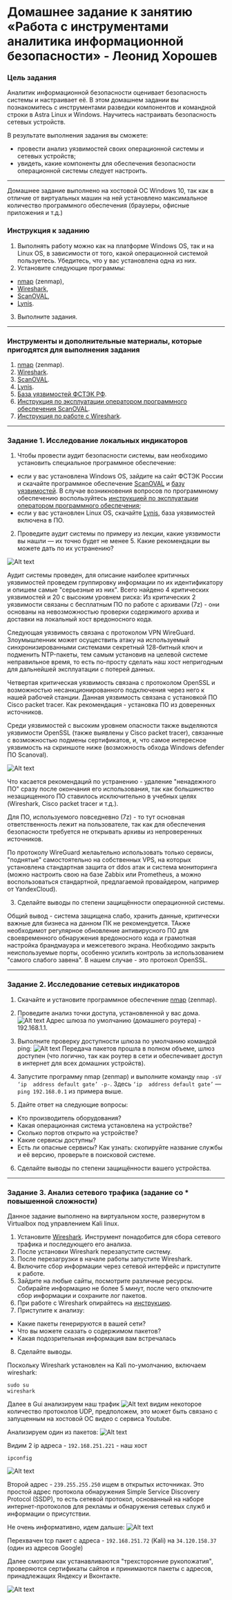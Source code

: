 # Домашнее задание к занятию «Работа с инструментами аналитика информационной безопасности» - Леонид Хорошев

### Цель задания

Аналитик информационной безопасности оценивает безопасность системы и настраивает её. В этом домашнем задании вы познакомитесь с инструментами разведки компонентов и командной строки в Astra Linux и Windows. Научитесь настраивать безопасность сетевых устройств.

В результате выполнения задания вы сможете:

- провести анализ уязвимостей своих операционной системы и сетевых устройств;
- увидеть, какие компоненты для обеспечения безопасности операционной системы следует настроить.

------

Домашнее задание выполнено на хостовой ОС Windows 10, так как в отличие от виртуальных машин на ней установлено максимальное количество программного обеспечения (браузеры, офисные приложения и т.д.)


### Инструкция к заданию

1. Выполнять работу можно как на платформе Windows OS, так и на Linux OS, в зависимости от того, какой операционной системой пользуетесь. Убедитесь, что у вас установлена одна из них.
2. Установите следующие программы: 
- [nmap](https://nmap.org/) (zenmap),
- [Wireshark](https://www.wireshark.org/),
- [ScanOVAL](https://bdu.fstec.ru/files/scanoval.msi),
- [Lynis](https://cisofy.com/lynis/#installation).
3. Выполните задания.

------

### Инструменты и дополнительные материалы, которые пригодятся для выполнения задания

1. [nmap](https://nmap.org/) (zenmap).
2. [Wireshark](https://www.wireshark.org/).
3. [ScanOVAL](https://bdu.fstec.ru/files/scanoval.msi).
4. [Lynis](https://cisofy.com/lynis/#installation).
5. [База уязвимостей ФСТЭК РФ](https://bdu.fstec.ru/files/scanoval.xml).
6. [Инструкция по эксплуатации оператором программного обеспечения ScanOVAL](https://bdu.fstec.ru/files/documents/scanoval_manual.pdf).
7. [Инструкция по работе с Wireshark](https://www.wireshark.org/#learnWS).

------

### Задание 1.  Исследование локальных индикаторов

1. Чтобы провести аудит безопасности системы, вам необходимо установить специальное программное обеспечение:
- если у вас установлена Windows OS, зайдите на сайт ФСТЭК России и скачайте программное обеспечение [ScanOVAL](https://bdu.fstec.ru/files/scanoval.msi) и [базу уязвимостей](https://bdu.fstec.ru/files/scanoval.xml). В случае возникновения вопросов по программному обеспечению воспользуйтесь [инструкцией по эксплуатации оператором программного обеспечения](https://bdu.fstec.ru/files/documents/scanoval_manual.pdf);
- если у вас установлен Linux OS, скачайте [Lynis](https://cisofy.com/lynis/#installation), база уязвимостей включена в ПО.
2. Проведите аудит системы по примеру из лекции, какие уязвимости вы нашли — их точно будет не менее 5. Какие рекомендации вы можете дать по их устранению?
  
![Alt text](https://github.com/LeonidKhoroshev/sibfree-homeworks/blob/main/2/screenshots/cyber3.png)

Аудит системы проведен, для описание наиболее критичных уязвимостей проведем группировку информации по их идентификатору и опишем самые "серьезные из них". Всего найдено 4 критических уязвимостей и 20 с высоким уровнем риска:
Из критических 2 уязвимости связаны с бесплатным ПО по работе с архивами (7z) - они основаны на невозможностью проверки содержимого архива и доставки на локальный хост вредоносного кода.

Следующая уязвимость связана с протоколом VPN WireGuard. Злоумышленник может осуществить атаку на используемый синхронизированными системами секретный 128-битный ключ и подменить NTP-пакеты, тем самым установив на целевой системе неправильное время, то есть по-просту сделать наш хост непригодным для дальнейшей эксплуатации с потерей данных.

Четвертая критическая уязвимость связана с протоколом OpenSSL и возможностью несанкционированного подключения через него к нашей рабочей станции. Данная уязвимость связана с установкой ПО Cisco packet tracer. Как рекомендация - установка ПО из доверенных источников.

Среди уязвимостей с высоким уровнем опасности также выделяются уязвимости  OpenSSL (также выявлены у Cisco packet tracer), связанные с возможностью подмены сертификатов, и, что самое интересное уязвимость на скриншоте ниже (возможность обхода Windows defender ПО Scanoval).

![Alt text](https://github.com/LeonidKhoroshev/sibfree-homeworks/blob/main/2/screenshots/cyber4.png)

Что касается рекомендаций по устранению - удаление "ненадежного ПО" сразу после окончания его использования, так как большинство незащищенного ПО ставилось исключительно в учебных целях (Wireshark, Cisco packet tracer и т.д.).

Для ПО, используемого повседневно (7z) - то тут основная ответственность лежит на пользователе, так как для обеспечения безопасности требуется не открывать архивы из непроверенных источников.

По протоколу WireGuard желаьтельно использовать только сервисы, "поднятые" самостоятельно на собственных VPS, на которых установлена стандартная защита от ddos атак и система мониторинга (можно настроить свою на базе Zabbix или Prometheus, а можно воспользоваться стандартной, предлагаемой провайдером, например от YandexCloud).

3. Сделайте выводы по степени защищённости операционной системы.

Общий вывод - система защищена слабо, хранить данные, критически важные для бизнеса на данном ПК не рекомендуется. ТАкже необходимот регулярное обновление антивирусного ПО для своевременного обнаружения вредоносного кода и грамотная настройка брандмауэра и межсетевого экрана. Необходимо закрыть неиспользуемые порты, особенно усилить контроль за использованием "самого слабого завена". В нашем случае - это протокол OpenSSL. 

------

### Задание 2. Исследование сетевых индикаторов

1. Скачайте и установите программное обеспечение [nmap](https://nmap.org/) (zenmap).
  
2. Проведите анализ точки доступа, установленной у вас дома.
![Alt text](https://github.com/LeonidKhoroshev/sibfree-homeworks/blob/main/2/screenshots/cyber1.png)
Адрес шлюза по умолчанию (домашнего роутера) - 192.168.1.1.

3. Выполните проверку доступности шлюза по умолчанию командой ping:
![Alt text](https://github.com/LeonidKhoroshev/sibfree-homeworks/blob/main/2/screenshots/cyber2.png)
Передача пакетов прошла в полном объеме, шлюз доступен (что логично, так как роутер в сети и обеспечивает доступ в интернет для всех домашних устройств).

6. Запустите программу nmap (zenmap) и выполните команду `nmap -sV ‘ip  address default gate’ -p-`. Здесь `‘ip  address default gate’` — `ping 192.168.0.1` из примера выше.
7. Дайте ответ на следующие вопросы:
- Кто производитель оборудования?
- Какая операционная система установлена на устройстве?
- Сколько портов открыто на устройстве?
- Какие сервисы доступны? 
- Есть ли опасные сервисы? Как узнать: скопируйте название службы и её версию, проверьте в поисковой системе.
6. Сделайте выводы по степени защищённости вашего устройства. 

-----

### Задание 3. Анализ сетевого трафика (задание со * повышенной сложности)

Данное задание выполнено на виртуальном хосте, развернутом в Virtualbox под управлением Kali linux.

1. Установите [Wireshark](https://www.wireshark.org/). Инструмент понадобится для сбора сетевого трафика и последующего его анализа. 
2. После установки Wireshark перезапустите систему.
3. После перезагрузки в начале работы запустите Wireshark.
4. Включите сбор информации через сетевой интерфейс и приступите к работе.
5. Зайдите на любые сайты, посмотрите различные ресурсы. Собирайте информацию не более 5 минут, после чего отключите сбор информации и сохраните лог пакетов.
6. При работе с Wireshark опирайтесь на [инструкцию](https://habr.com/ru/articles/735866/). 
7. Приступите к анализу:
- Какие пакеты генерируются в вашей сети?
- Что вы можете сказать о содержимом пакетов?
- Какая подозрительная информация вам встречалась
8. Сделайте выводы.

Поскольку Wireshark установлен на Kali по-умолчанию, включаем wireshark:
```
sudo su
wireshark
```
Далее в Gui анализируем наш трафик 
![Alt text](https://github.com/LeonidKhoroshev/sibfree-homeworks/blob/main/2/screenshots/cyber5.png)
видим некоторое количество протоколов UDP, предположем, это может быть связано с запущенным на хостовой ОС видео с сервиса Youtube.

Анализируем один из пакетов:
![Alt text](https://github.com/LeonidKhoroshev/sibfree-homeworks/blob/main/2/screenshots/cyber6.png)

Видим 2 ip адреса - `192.168.251.221` - наш хост
```
ipconfig
```
![Alt text](https://github.com/LeonidKhoroshev/sibfree-homeworks/blob/main/2/screenshots/cyber7.png)

Второй адрес - `239.255.255.250` ищем в открытых источниках. Это простой адрес протокола обнаружения Simple Service Discovery Protocol (SSDP), то есть сетевой протокол, основанный на наборе интернет-протоколов для рекламы и обнаружения сетевых служб и информации о присутствии.

Не очень информативно, идем дальше:
![Alt text](https://github.com/LeonidKhoroshev/sibfree-homeworks/blob/main/2/screenshots/cyber8.png)

Перехвачен tcp пакет с адреса - `192.168.251.72` (Kali) на `34.120.158.37` (один из адресов Google)

Далее смотрим как устанавливаются "трехсторонние рукопожатия", проверяются сертификаты сайтов и принимаются пакеты с адресов, принадлежащих Яндексу и Вконтакте.

![Alt text](https://github.com/LeonidKhoroshev/sibfree-homeworks/blob/main/2/screenshots/cyber8.png)




